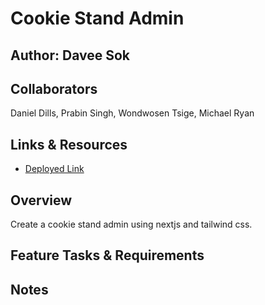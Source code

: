 # Cookie Stand Admin

## Author: Davee Sok

## Collaborators

Daniel Dills, Prabin Singh, Wondwosen Tsige, Michael Ryan

## Links & Resources

- [Deployed Link](https://cookie-stand-admin-three-red.vercel.app/)

## Overview

Create a cookie stand admin using nextjs and tailwind css.

## Feature Tasks & Requirements

## Notes
